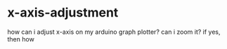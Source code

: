 # x-axis-adjustment
how can i adjust x-axis on my arduino graph plotter? can i zoom it? if yes, then how
